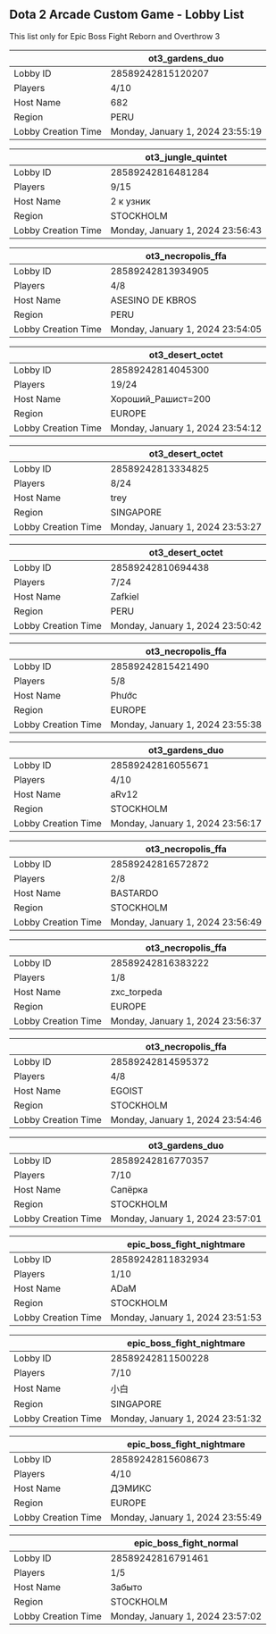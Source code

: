 ## Dota 2 Arcade Custom Game - Lobby List

This list only for Epic Boss Fight Reborn and Overthrow 3

|  | ot3_gardens_duo |
| ------ | ------ |
| Lobby ID | 28589242815120207 |
| Players | 4/10 |
| Host Name | 682 |
| Region | PERU |
| Lobby Creation Time | Monday, January 1, 2024 23:55:19 |


|  | ot3_jungle_quintet |
| ------ | ------ |
| Lobby ID | 28589242816481284 |
| Players | 9/15 |
| Host Name | 2 к узник |
| Region | STOCKHOLM |
| Lobby Creation Time | Monday, January 1, 2024 23:56:43 |


|  | ot3_necropolis_ffa |
| ------ | ------ |
| Lobby ID | 28589242813934905 |
| Players | 4/8 |
| Host Name | ASESINO DE KBROS |
| Region | PERU |
| Lobby Creation Time | Monday, January 1, 2024 23:54:05 |


|  | ot3_desert_octet |
| ------ | ------ |
| Lobby ID | 28589242814045300 |
| Players | 19/24 |
| Host Name | Хороший_Рашист=200 |
| Region | EUROPE |
| Lobby Creation Time | Monday, January 1, 2024 23:54:12 |


|  | ot3_desert_octet |
| ------ | ------ |
| Lobby ID | 28589242813334825 |
| Players | 8/24 |
| Host Name | trey |
| Region | SINGAPORE |
| Lobby Creation Time | Monday, January 1, 2024 23:53:27 |


|  | ot3_desert_octet |
| ------ | ------ |
| Lobby ID | 28589242810694438 |
| Players | 7/24 |
| Host Name | Zafkiel |
| Region | PERU |
| Lobby Creation Time | Monday, January 1, 2024 23:50:42 |


|  | ot3_necropolis_ffa |
| ------ | ------ |
| Lobby ID | 28589242815421490 |
| Players | 5/8 |
| Host Name | Phước |
| Region | EUROPE |
| Lobby Creation Time | Monday, January 1, 2024 23:55:38 |


|  | ot3_gardens_duo |
| ------ | ------ |
| Lobby ID | 28589242816055671 |
| Players | 4/10 |
| Host Name | aRv12 |
| Region | STOCKHOLM |
| Lobby Creation Time | Monday, January 1, 2024 23:56:17 |


|  | ot3_necropolis_ffa |
| ------ | ------ |
| Lobby ID | 28589242816572872 |
| Players | 2/8 |
| Host Name | BASTARDO |
| Region | STOCKHOLM |
| Lobby Creation Time | Monday, January 1, 2024 23:56:49 |


|  | ot3_necropolis_ffa |
| ------ | ------ |
| Lobby ID | 28589242816383222 |
| Players | 1/8 |
| Host Name | zxc_torpeda |
| Region | EUROPE |
| Lobby Creation Time | Monday, January 1, 2024 23:56:37 |


|  | ot3_necropolis_ffa |
| ------ | ------ |
| Lobby ID | 28589242814595372 |
| Players | 4/8 |
| Host Name | EGOIST |
| Region | STOCKHOLM |
| Lobby Creation Time | Monday, January 1, 2024 23:54:46 |


|  | ot3_gardens_duo |
| ------ | ------ |
| Lobby ID | 28589242816770357 |
| Players | 7/10 |
| Host Name | Сапёрка |
| Region | STOCKHOLM |
| Lobby Creation Time | Monday, January 1, 2024 23:57:01 |


|  | epic_boss_fight_nightmare |
| ------ | ------ |
| Lobby ID | 28589242811832934 |
| Players | 1/10 |
| Host Name | ADaM |
| Region | STOCKHOLM |
| Lobby Creation Time | Monday, January 1, 2024 23:51:53 |


|  | epic_boss_fight_nightmare |
| ------ | ------ |
| Lobby ID | 28589242811500228 |
| Players | 7/10 |
| Host Name | 小白 |
| Region | SINGAPORE |
| Lobby Creation Time | Monday, January 1, 2024 23:51:32 |


|  | epic_boss_fight_nightmare |
| ------ | ------ |
| Lobby ID | 28589242815608673 |
| Players | 4/10 |
| Host Name | ДЭМИКС |
| Region | EUROPE |
| Lobby Creation Time | Monday, January 1, 2024 23:55:49 |


|  | epic_boss_fight_normal |
| ------ | ------ |
| Lobby ID | 28589242816791461 |
| Players | 1/5 |
| Host Name | Забыто |
| Region | STOCKHOLM |
| Lobby Creation Time | Monday, January 1, 2024 23:57:02 |


